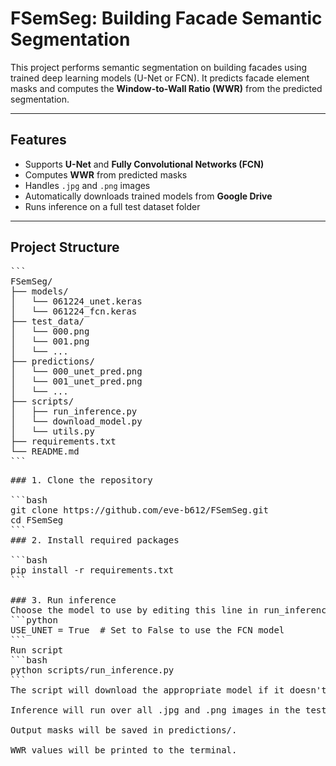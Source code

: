 # FSemSeg: Building Facade Semantic Segmentation

This project performs semantic segmentation on building facades using trained deep learning models (U-Net or FCN). It predicts facade element masks and computes the **Window-to-Wall Ratio (WWR)** from the predicted segmentation.

---

## Features

- Supports **U-Net** and **Fully Convolutional Networks (FCN)**
- Computes **WWR** from predicted masks
- Handles `.jpg` and `.png` images
- Automatically downloads trained models from **Google Drive**
- Runs inference on a full test dataset folder

---

## Project Structure
<pre>```
FSemSeg/
├── models/
│   └── 061224_unet.keras
│   └── 061224_fcn.keras
├── test_data/
│   └── 000.png
│   └── 001.png
│   └── ...
├── predictions/
│   └── 000_unet_pred.png
│   └── 001_unet_pred.png
│   └── ...
├── scripts/
│   ├── run_inference.py
│   └── download_model.py
│   └── utils.py
├── requirements.txt
└── README.md
```<pre>
### 1. Clone the repository

```bash
git clone https://github.com/eve-b612/FSemSeg.git
cd FSemSeg
```
### 2. Install required packages

```bash
pip install -r requirements.txt
```

### 3. Run inference
Choose the model to use by editing this line in run_inference.py:
```python 
USE_UNET = True  # Set to False to use the FCN model
```
Run script
```bash
python scripts/run_inference.py
```
The script will download the appropriate model if it doesn't exist locally.

Inference will run over all .jpg and .png images in the test_data/ folder.

Output masks will be saved in predictions/.

WWR values will be printed to the terminal.
